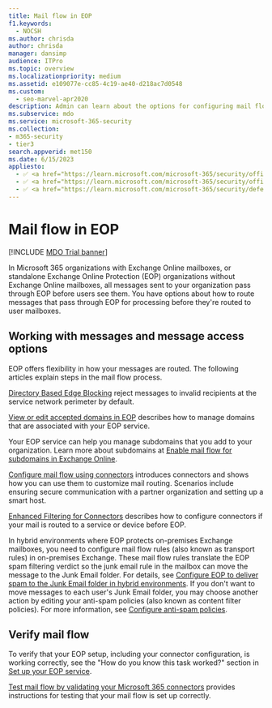 ```yaml
---
title: Mail flow in EOP
f1.keywords: 
  - NOCSH
ms.author: chrisda
author: chrisda
manager: dansimp
audience: ITPro
ms.topic: overview
ms.localizationpriority: medium
ms.assetid: e109077e-cc85-4c19-ae40-d218ac7d0548
ms.custom: 
  - seo-marvel-apr2020
description: Admin can learn about the options for configuring mail flow and routing in Exchange Online Protection (EOP).
ms.subservice: mdo
ms.service: microsoft-365-security
ms.collection: 
- m365-security
- tier3
search.appverid: met150
ms.date: 6/15/2023
appliesto:
  - ✅ <a href="https://learn.microsoft.com/microsoft-365/security/office-365-security/eop-about" target="_blank">Exchange Online Protection</a>
  - ✅ <a href="https://learn.microsoft.com/microsoft-365/security/office-365-security/microsoft-defender-for-office-365-product-overview#microsoft-defender-for-office-365-plan-1-vs-plan-2-cheat-sheet" target="_blank">Microsoft Defender for Office 365 plan 1 and plan 2</a>
  - ✅ <a href="https://learn.microsoft.com/microsoft-365/security/defender/microsoft-365-defender" target="_blank">Microsoft 365 Defender</a>
---
```


# Mail flow in EOP

[!INCLUDE [MDO Trial banner](../includes/mdo-trial-banner.md)]

In Microsoft 365 organizations with Exchange Online mailboxes, or standalone Exchange Online Protection (EOP) organizations without Exchange Online mailboxes, all messages sent to your organization pass through EOP before users see them. You have options about how to route messages that pass through EOP for processing before they're routed to user mailboxes.

## Working with messages and message access options

EOP offers flexibility in how your messages are routed. The following articles explain steps in the mail flow process.

[Directory Based Edge Blocking](/exchange/mail-flow-best-practices/use-directory-based-edge-blocking) reject messages to invalid recipients at the service network perimeter by default.

[View or edit accepted domains in EOP](/exchange/mail-flow-best-practices/manage-accepted-domains/manage-accepted-domains) describes how to manage domains that are associated with your EOP service.

Your EOP service can help you manage subdomains that you add to your organization. Learn more about subdomains at [Enable mail flow for subdomains in Exchange Online](/exchange/mail-flow-best-practices/manage-accepted-domains/enable-mail-flow-for-subdomains).

[Configure mail flow using connectors](/exchange/mail-flow-best-practices/use-connectors-to-configure-mail-flow/use-connectors-to-configure-mail-flow) introduces connectors and shows how you can use them to customize mail routing. Scenarios include ensuring secure communication with a partner organization and setting up a smart host.

[Enhanced Filtering for Connectors](/exchange/mail-flow-best-practices/use-connectors-to-configure-mail-flow/enhanced-filtering-for-connectors) describes how to configure connectors if your mail is routed to a service or device before EOP.

In hybrid environments where EOP protects on-premises Exchange mailboxes, you need to configure mail flow rules (also known as transport rules) in on-premises Exchange. These mail flow rules translate the EOP spam filtering verdict so the junk email rule in the mailbox can move the message to the Junk Email folder. For details, see [Configure EOP to deliver spam to the Junk Email folder in hybrid environments](/exchange/standalone-eop/configure-eop-spam-protection-hybrid). If you don't  want to move messages to each user's Junk Email folder, you may choose another action by editing your anti-spam policies (also known as content filter policies). For more information, see [Configure anti-spam policies](anti-spam-policies-configure.md).

## Verify mail flow

To verify that your EOP setup, including your connector configuration, is working correctly, see the "How do you know this task worked?" section in [Set up your EOP service](/exchange/standalone-eop/set-up-your-eop-service).

[Test mail flow by validating your Microsoft 365 connectors](/exchange/mail-flow-best-practices/test-mail-flow) provides instructions for testing that your mail flow is set up correctly.
